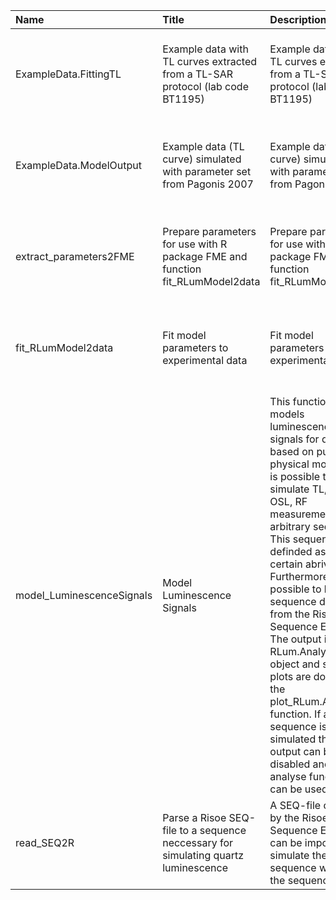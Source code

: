 

| Name                      | Title                                                                              | Description                                                                                                                                                                                                                                                                                                                                                                                                                                                                                                                                | Version | m.Date       | m.Time      | Author                                                                                                                                     | Citation |
|:--------------------------|:-----------------------------------------------------------------------------------|:-------------------------------------------------------------------------------------------------------------------------------------------------------------------------------------------------------------------------------------------------------------------------------------------------------------------------------------------------------------------------------------------------------------------------------------------------------------------------------------------------------------------------------------------|:--------|:-------------|:------------|:-------------------------------------------------------------------------------------------------------------------------------------------|:---------|
| ExampleData.FittingTL     | Example data with TL curves extracted from a TL-SAR protocol (lab code BT1195)     | Example data with TL curves extracted from a TL-SAR protocol (lab code BT1195)                                                                                                                                                                                                                                                                                                                                                                                                                                                             | 0.1.0   | NA           | NA          | Johannes Friedrich, University of Bayreuth (Germany) -                                                                                  | NA       |
| ExampleData.ModelOutput   | Example data (TL curve) simulated with parameter set from Pagonis 2007             | Example data (TL curve) simulated with parameter set from Pagonis 2007                                                                                                                                                                                                                                                                                                                                                                                                                                                                     | 0.1.1   | NA           | NA          | Johannes Friedrich, University of Bayreuth (Germany) -                                                                                  | NA       |
| extract_parameters2FME    | Prepare parameters for use with R package FME and function  fit_RLumModel2data     | Prepare parameters for use with R package FME and function  fit_RLumModel2data                                                                                                                                                                                                                                                                                                                                                                                                                                                             | 0.1.1   | [2016-05-24] | (2018-01-19 | Johannes Friedrich, University of Bayreuth (Germany), -                                                                                 | NA       |
| fit_RLumModel2data        | Fit model parameters to experimental data                                          | Fit model parameters to experimental data                                                                                                                                                                                                                                                                                                                                                                                                                                                                                                  | 0.1.0   | [2016-04-29] | (2018-01-19 | Johannes Friedrich, University of Bayreuth (Germany) -                                                                                  | NA       |
| model_LuminescenceSignals | Model Luminescence Signals                                                         | This function models luminescence signals for quartz based on published physical models. It is possible to simulate TL, (CW-) OSL, RF measurements in a arbitrary sequence. This sequence is definded as a  list  of certain abrivations. Furthermore it is possible to load a sequence direct from the Riso Sequence Editor. The output is an  RLum.Analysis object and so the plots are done by the  plot_RLum.Analysis  function. If a SAR sequence is simulated the plot output can be disabled and SAR analyse functions can be used. | 0.1.4   | 2018-01-19   | 09:50:38    | Johannes Friedrich, University of Bayreuth (Germany), -  Sebastian Kreutzer, IRAMAT-CRP2A, Universite Bordeaux Montaigne (France) -  | NA       |
| read_SEQ2R                | Parse a Risoe SEQ-file to a sequence neccessary for simulating quartz luminescence | A SEQ-file created by the Risoe Sequence Editor can be imported to simulate the sequence written in the sequence editor.                                                                                                                                                                                                                                                                                                                                                                                                                   | 0.1.0   | 2017-10-13   | 13:46:59    | Johannes Friedrich, University of Bayreuth (Germany), -                                                                                 | NA       |

